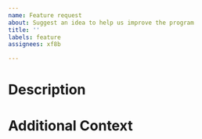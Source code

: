 ```yaml
---
name: Feature request
about: Suggest an idea to help us improve the program
title: ''
labels: feature
assignees: xf8b

---
```


# Description
<!-- What would you like added? Is it related to a problem that you've had? -->

# Additional Context
<!-- Is there anything else? -->